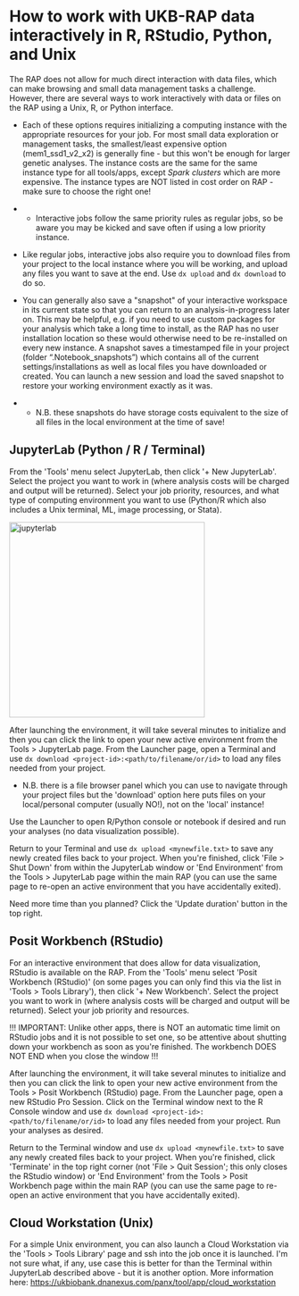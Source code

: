 # How to work with UKB-RAP data interactively in R, RStudio, Python, and Unix

The RAP does not allow for much direct interaction with data files, which can make browsing and small data management tasks a challenge. However, there are several ways to work interactively with data or files on the RAP using a Unix, R, or Python interface.

* Each of these options requires initializing a computing instance with the appropriate resources for your job. For most small data exploration or management tasks, the smallest/least expensive option (mem1_ssd1_v2_x2) is generally fine - but this won't be enough for larger genetic analyses. The instance costs are the same for the same instance type for all tools/apps, except *Spark clusters* which are more expensive. The instance types are NOT listed in cost order on RAP - make sure to choose the right one!
* * Interactive jobs follow the same priority rules as regular jobs, so be aware you may be kicked and save often if using a low priority instance.

* Like regular jobs, interactive jobs also require you to download files from your project to the local instance where you will be working, and upload any files you want to save at the end. Use `dx upload` and `dx download` to do so.

* You can generally also save a "snapshot" of your interactive workspace in its current state so that you can return to an analysis-in-progress later on. This may be helpful, e.g. if you need to use custom packages for your analysis which take a long time to install, as the RAP has no user installation location so these would otherwise need to be re-installed on every new instance. A snapshot saves a timestamped file in your project (folder “.Notebook_snapshots”) which contains all of the current settings/installations as well as local files you have downloaded or created. You can launch a new session and load the saved snapshot to restore your working environment exactly as it was.
* * N.B. these snapshots do have storage costs equivalent to the size of all files in the local environment at the time of save!

## JupyterLab (Python / R / Terminal)

From the 'Tools' menu select JupyterLab, then click '+ New JupyterLab'. Select the project you want to work in (where analysis costs will be charged and output will be returned). Select your job priority, resources, and what type of computing environment you want to use (Python/R which also includes a Unix terminal, ML, image processing, or Stata). 

<img width="350" alt="jupyterlab" src="https://github.com/user-attachments/assets/9429237c-fd27-4772-8966-06dcac6f4c71" />

After launching the environment, it will take several minutes to initialize and then you can click the link to open your new active environment from the Tools > JupyterLab page. From the Launcher page, open a Terminal and use `dx download <project-id>:<path/to/filename/or/id>` to load any files needed from your project. 
* N.B. there is a file browser panel which you can use to navigate through your project files but the 'download' option here puts files on your local/personal computer (usually NO!), not on the 'local' instance!

Use the Launcher to open R/Python console or notebook if desired and run your analyses (no data visualization possible). 

Return to your Terminal and use `dx upload <mynewfile.txt>` to save any newly created files back to your project. When you're finished, click 'File > Shut Down' from within the JupyterLab window or 'End Environment' from the Tools > JupyterLab page within the main RAP (you can use the same page to re-open an active environment that you have accidentally exited). 

Need more time than you planned? Click the 'Update duration' button in the top right.



## Posit Workbench (RStudio)

For an interactive environment that does allow for data visualization, RStudio is available on the RAP. From the 'Tools' menu select 'Posit Workbench (RStudio)' (on some pages you can only find this via the list in 'Tools > Tools Library'), then click '+ New Workbench'. Select the project you want to work in (where analysis costs will be charged and output will be returned). Select your job priority and resources. 

!!! IMPORTANT: Unlike other apps, there is NOT an automatic time limit on RStudio jobs and it is not possible to set one, so be attentive about shutting down your workbench as soon as you're finished. The workbench DOES NOT END when you close the window !!!

After launching the environment, it will take several minutes to initialize and then you can click the link to open your new active environment from the Tools > Posit Workbench (RStudio) page. From the Launcher page, open a new RStudio Pro Session. Click on the Terminal window next to the R Console window and use `dx download <project-id>:<path/to/filename/or/id>` to load any files needed from your project. Run your analyses as desired.

Return to the Terminal window and use `dx upload <mynewfile.txt>` to save any newly created files back to your project. When you're finished, click 'Terminate' in the top right corner (not 'File > Quit Session'; this only closes the RStudio window) or 'End Environment' from the Tools > Posit Workbench page within the main RAP (you can use the same page to re-open an active environment that you have accidentally exited). 


## Cloud Workstation (Unix)

For a simple Unix environment, you can also launch a Cloud Workstation via the 'Tools > Tools Library' page and ssh into the job once it is launched. I'm not sure what, if any, use case this is better for than the Terminal within JupyterLab described above - but it is another option. More information here: https://ukbiobank.dnanexus.com/panx/tool/app/cloud_workstation 


